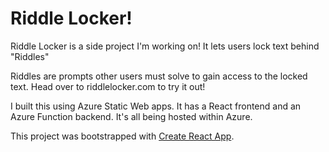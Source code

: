 # Riddle Locker!

Riddle Locker is a side project I'm working on! It lets users lock text behind "Riddles"

Riddles are prompts other users must solve to gain access to the locked text. Head over to riddlelocker.com to try it out!

I built this using Azure Static Web apps. It has a React frontend and an Azure Function backend. It's all being hosted within Azure.

This project was bootstrapped with [Create React App](https://github.com/facebook/create-react-app).

